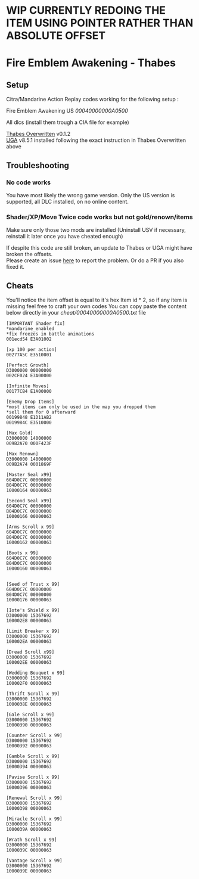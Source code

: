 # WIP CURRENTLY REDOING THE ITEM USING POINTER RATHER THAN ABSOLUTE OFFSET


# Fire Emblem Awakening - Thabes

## Setup
Citra/Mandarine Action Replay codes working for the following setup : 

Fire Emblem Awakening US  *00040000000A0500*

All dlcs (install them trough a CIA file for example)

[Thabes Overwritten](https://gamebanana.com/mods/555858) v0.1.2              
[UGA](https://gamebanana.com/mods/424187) v8.5.1 installed following the exact instruction in Thabes Overwritten above     

## Troubleshooting
### No code works
You have most likely the wrong game version. Only the US version is supported, all DLC installed, on no online content.

### Shader/XP/Move Twice code works but not gold/renown/items 
Make sure only those two mods are installed (Uninstall USV if necessary, reinstall it later once you have cheated enough)      
             
If despite this code are still broken, an update to Thabes or UGA might have broken the offsets.            
Please create an issue [here](https://github.com/Nokhal/Citra-ArCodes/issues) to report the problem. Or do a PR if you also fixed it.

## Cheats
You'll notice the item offset is equal to it's hex Item id * 2, so if any item is missing feel free to craft your own codes
You can copy paste the content below directly in your *cheat/00040000000A0500.txt* file


     
    [IMPORTANT Shader fix]
    *mandarine_enabled
    *fix freezes in battle animations
    001ecd54 E3A01002
    
    [xp 100 per action]
    00277A5C E3510001
        
    [Perfect Growth]
    D3000000 00000000
    002CF024 E3A00000
    
    [Infinite Moves]
    00177CB4 E1A00000
    
    [Enemy Drop Items]
    *most items can only be used in the map you dropped them
    *sell them for 0 afterward
    00199848 E1D11AB2
    0019984C E3510000
    
    [Max Gold]
    D3000000 14000000
    009B2A70 000F423F
    
    [Max Renown]
    D3000000 14000000
    009B2A74 0001869F
    
    [Master Seal x99]
    604D0C7C 00000000
    B04D0C7C 00000000
    10000164 00000063
    
    [Second Seal x99]
    604D0C7C 00000000
    B04D0C7C 00000000
    10000166 00000063
    
    [Arms Scroll x 99]
    604D0C7C 00000000
    B04D0C7C 00000000
    10000162 00000063
    
    [Boots x 99]
    604D0C7C 00000000
    B04D0C7C 00000000
    10000160 00000063

    
    [Seed of Trust x 99]
    604D0C7C 00000000
    B04D0C7C 00000000
    10000176 00000063
    
    [Iote's Shield x 99]
    D3000000 15367692
    100002E8 00000063
    
    [Limit Breaker x 99]
    D3000000 15367692
    100002EA 00000063
    
    [Dread Scroll x99]
    D3000000 15367692
    100002EE 00000063
    
    [Wedding Bouquet x 99]
    D3000000 15367692
    100002F0 00000063
    
    [Thrift Scroll x 99]
    D3000000 15367692
    1000038E 00000063
    
    [Gale Scroll x 99]
    D3000000 15367692
    10000390 00000063
    
    [Counter Scroll x 99]
    D3000000 15367692
    10000392 00000063
    
    [Gamble Scroll x 99]
    D3000000 15367692
    10000394 00000063
    
    [Pavise Scroll x 99]
    D3000000 15367692
    10000396 00000063
    
    [Renewal Scroll x 99]
    D3000000 15367692
    10000398 00000063
    
    [Miracle Scroll x 99]
    D3000000 15367692
    1000039A 00000063
    
    [Wrath Scroll x 99]
    D3000000 15367692
    1000039C 00000063
    
    [Vantage Scroll x 99]
    D3000000 15367692
    1000039E 00000063



